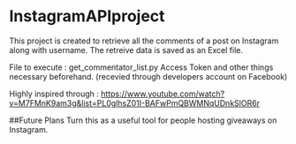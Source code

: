 # InstagramAPIproject
This project is created to retrieve all the comments of a post on Instagram along with username. The retreive data is saved as an Excel file.

File to execute : get_commentator_list.py
Access Token and other things necessary beforehand. (recevied through developers account on Facebook)

Highly inspired through :
https://www.youtube.com/watch?v=M7FMnK9am3g&list=PL0glhsZ01I-BAFwPmQBWMNqUDnkSlOR6r

##Future Plans
Turn this as a useful tool for people hosting giveaways on Instagram.


